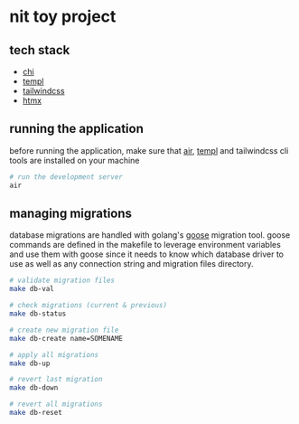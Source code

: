 # nit toy project

## tech stack

- [chi](https://github.com/go-chi/chi)
- [templ](https://templ.guide/)
- [tailwindcss](https://tailwindcss.com/)
- [htmx](https://htmx.org/)

## running the application

before running the application, make sure that [air](https://github.com/air-verse/air), [templ](https://github.com/a-h/templ) and tailwindcss cli tools are installed on your machine

```bash
# run the development server
air
```

## managing migrations

database migrations are handled with golang's [goose](https://github.com/pressly/goose) migration tool. goose commands are defined in the makefile to leverage environment variables and use them with goose since it needs to know which database driver to use as well as any connection string and migration files directory.

```bash
# validate migration files
make db-val

# check migrations (current & previous)
make db-status

# create new migration file
make db-create name=SOMENAME

# apply all migrations
make db-up

# revert last migration
make db-down

# revert all migrations
make db-reset
```
